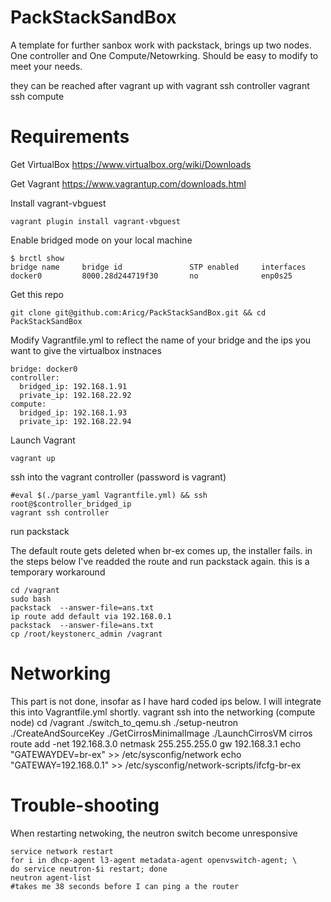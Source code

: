 PackStackSandBox
================

A template for further sanbox work with packstack, brings up two nodes. One controller and One Compute/Netowrking. Should be easy to modify to meet your needs. 

they can be reached after vagrant up with
    vagrant ssh controller
    vagrant ssh compute 

Requirements
============
Get VirtualBox https://www.virtualbox.org/wiki/Downloads

Get Vagrant https://www.vagrantup.com/downloads.html

Install vagrant-vbguest

    vagrant plugin install vagrant-vbguest

Enable bridged mode on your local machine

    $ brctl show
    bridge name     bridge id               STP enabled     interfaces
    docker0         8000.28d244719f30       no              enp0s25

Get this repo

    git clone git@github.com:Aricg/PackStackSandBox.git && cd PackStackSandBox

Modify Vagrantfile.yml to reflect the name of your bridge and the ips you want to give the virtualbox instnaces 

    bridge: docker0
    controller:
      bridged_ip: 192.168.1.91
      private_ip: 192.168.22.92
    compute:
      bridged_ip: 192.168.1.93
      private_ip: 192.168.22.94

Launch Vagrant
    
    vagrant up

ssh into the vagrant controller (password is vagrant)

    #eval $(./parse_yaml Vagrantfile.yml) && ssh root@$controller_bridged_ip
    vagrant ssh controller

run packstack

The default route gets deleted when br-ex comes up, the installer fails. in the steps below I've readded the route and run packstack again. this is a temporary workaround
    
    cd /vagrant
    sudo bash
    packstack  --answer-file=ans.txt
    ip route add default via 192.168.0.1
    packstack  --answer-file=ans.txt
    cp /root/keystonerc_admin /vagrant

Networking
==========
This part is not done, insofar as I have hard coded ips below. I will integrate this into Vagrantfile.yml shortly. 
vagrant ssh into the networking (compute node)
    cd /vagrant
    ./switch_to_qemu.sh
    ./setup-neutron
    ./CreateAndSourceKey
    ./GetCirrosMinimalImage
    ./LaunchCirrosVM cirros
    route add -net 192.168.3.0 netmask 255.255.255.0 gw 192.168.3.1
    echo "GATEWAYDEV=br-ex" >> /etc/sysconfig/network
    echo "GATEWAY=192.168.0.1" >> /etc/sysconfig/network-scripts/ifcfg-br-ex

Trouble-shooting
================
When restarting netwoking, the neutron switch become unresponsive

    service network restart
    for i in dhcp-agent l3-agent metadata-agent openvswitch-agent; \
    do service neutron-$i restart; done
    neutron agent-list
    #takes me 38 seconds before I can ping a the router


